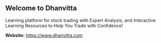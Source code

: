 ## Welcome to Dhanvitta
Learning platform for stock trading with Expert Analysis, and Interactive Learning Resources to Help You Trade with Confidence!

**Website:** https://www.dhanvitta.com
